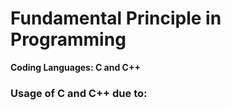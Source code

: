 # Fundamental Principle in Programming

<b> Coding Languages: C and C++</b>

### Usage of C and C++ due to:


